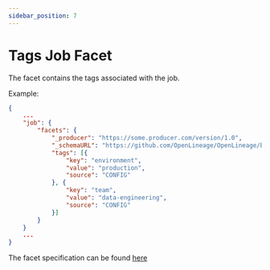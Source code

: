 ```yaml
---
sidebar_position: 7
---
```


# Tags Job Facet

The facet contains the tags associated with the job.

Example:

```json
{
    ...
    "job": {
        "facets": {
            "_producer": "https://some.producer.com/version/1.0",
            "_schemaURL": "https://github.com/OpenLineage/OpenLineage/blob/main/spec/facets/TagsJobFacet.json",
            "tags": [{
                "key": "environment",
                "value": "production",
                "source": "CONFIG" 
            }, {
                "key": "team",
                "value": "data-engineering",
                "source": "CONFIG"
            }]
        }
    }
    ...
}
```


The facet specification can be found [here](https://openlineage.io/spec/facets/1-0-0/TagsJobFacet.json)